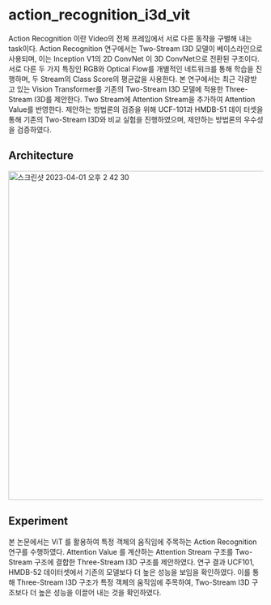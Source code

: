 # action_recognition_i3d_vit

Action Recognition 이란 Video의 전체 프레임에서 서로 다른 동작을 구별해 내는 task이다. Action Recognition 연구에서는 Two-Stream I3D 모델이 베이스라인으로 사용되며, 이는 Inception V1의 2D ConvNet 이 3D ConvNet으로 전환된 구조이다. 서로 다른 두 가지 특징인 RGB와 Optical Flow를 개별적인 네트워크를 통해 학습을 진행하며, 두 Stream의 Class Score의 평균값을 사용한다. 본 연구에서는 최근 각광받고 있는 Vision Transformer를 기존의 Two-Stream I3D 모델에 적용한 Three-Stream I3D를 제안한다. Two Stream에 Attention Stream을 추가하여 Attention Value를 반영한다. 제안하는 방법론의 검증을 위해 UCF-101과 HMDB-51 데이 터셋을 통해 기존의 Two-Stream I3D와 비교 실험을 진행하였으며, 제안하는 방법론의 우수성을 검증하였다.

## Architecture

<img width="649" alt="스크린샷 2023-04-01 오후 2 42 30" src="https://user-images.githubusercontent.com/126544082/229267913-51581066-578b-40a9-b680-8efeab151c44.png">

## Experiment

본 논문에서는 ViT 를 활용하여 특정 객체의 움직임에 주목하는 Action Recognition 연구를 수행하였다. Attention Value
를 계산하는 Attention Stream 구조를 Two-Stream 구조에 결합한 Three-Stream I3D 구조를 제안하였다. 연구 결과 UCF101, HMDB-52 데이터셋에서 기존의 모델보다 더 높은 성능을 보임을 확인하였다. 이를 통해 Three-Stream I3D 구조가 특정 객체의 움직임에 주목하여, Two-Stream I3D 구조보다 더 높은 성능을 이끌어 내는 것을 확인하였다.
